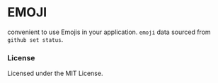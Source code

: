 # EMOJI

convenient to use Emojis in your application. `emoji` data sourced from `github set status`.

### License

Licensed under the MIT License.